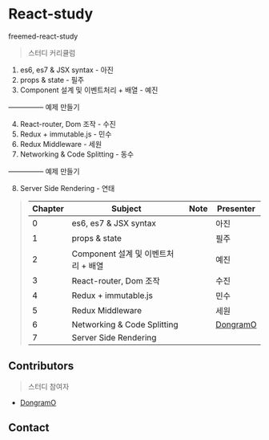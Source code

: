 # React-study
freemed-react-study

> 스터디 커리큘럼
1. es6, es7 & JSX syntax - 아진
2. props & state - 필주
3. Component 설계 및 이벤트처리 + 배열 - 예진

————— 예제 만들기

4. React-router, Dom 조작 - 수진
5. Redux + immutable.js - 민수
6. Redux Middleware - 세원
7. Networking & Code Splitting - 동수

————— 예제 만들기

8. Server Side Rendering - 연태


> | Chapter | Subject                                  | Note | Presenter                                |
> | ------- | ---------------------------------------- | ---- | ---------------------------------------- |
> | 0       | es6, es7 & JSX syntax                    |      | 아진 |
> | 1       | props & state |      | 필주|
> | 2       | Component 설계 및 이벤트처리 + 배열 |      | 예진|
> | 3       | React-router, Dom 조작 |      | 수진 |
> | 4       | Redux + immutable.js |      | 민수 |
> | 5       | Redux Middleware |    | 세원 |
> | 6       |  Networking & Code Splitting |    | [DongramO](https://github.com/DongramO) |
> | 7       | Server Side Rendering |      |  |


## Contributors

> 스터디 참여자

* [DongramO](https://github.com/DongramO)



## Contact
